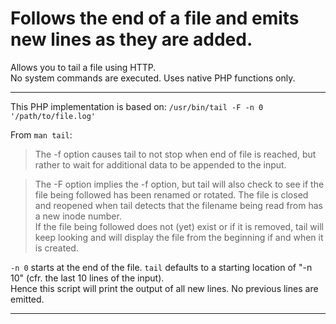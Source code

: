 # Follows the end of a file and emits new lines as they are added.

Allows you to tail a file using HTTP.\
No system commands are executed. Uses native PHP functions only.

<hr/>

This PHP implementation is based on: `/usr/bin/tail -F -n 0 '/path/to/file.log'`

From `man tail`:

> The -f option causes tail to not stop when end of file is reached, but rather to wait for additional data to be
> appended to the input.

> The -F option implies the -f option, but tail will also check to see if the file being followed has been renamed or
> rotated. The file is closed and reopened when tail detects that the filename being read from has a new inode number.
\
> If the file being followed does not (yet) exist or if it is removed, tail will keep looking and will display the file
> from the beginning if and when it is created.

`-n 0` starts at the end of the file. `tail` defaults to a starting location of "-n 10" (cfr. the last 10 lines of the input).\
Hence this script will print the output of all new lines. No previous lines are emitted.

<hr/>
